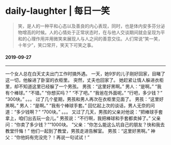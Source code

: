 # daily-laughter | 每日一笑

> 笑，是人的一种平和心态以及善良的内心表现，同时，也是体内安多芬分泌物增高的时候。人的心情处于正常状态时，在与他人交谈期间就会呈现为平和的心理作用并用微笑来展现人与人之间的善意交往。人们常说“笑一笑，十年少”，笑口常开，笑天下可笑之事。


#### 2019-09-27
----
一个女人总在白天丈夫出门工作时搞外遇。
一天，她9岁的儿子刚好回家，目睹了这一切，他躲进了卧室的衣柜里。
突然，丈夫也回家了。
她赶紧让情人躲进衣柜里，却不知道这里已经躲了一个男孩。
男孩：“这里好黑啊。”
男人：“是啊。”
“我有个棒球。”
“不错。”
“你想买吗？”
“不了吧。”
“我爸在外面呢。”
“行吧，多少钱？”
“300块。”
。。。
过了几个星期，男孩和男人再次在衣柜里见面了。
男孩：“这里好黑啊。”
男人：“是啊。”
“我有个棒球手套。”
回忆起上次的谈话，男人无奈的问道：“多少钱啊？”
“700块。”
。。。
又过了几天，男孩的父亲对他说：“把棒球手套拿上，咱们出去玩一会儿。”
男孩说：“不行啊，我把棒球和手套都卖掉了。”
父亲问：“你卖了多少钱？”“1000块。
”父亲：“你怎么能这么坑自己的朋友？快和我去教堂忏悔！”
他们一起到了教堂，男孩走进告解室。
男孩：“这里好黑啊。”
神父：“你他妈有完没完？！再说一句试试！”
